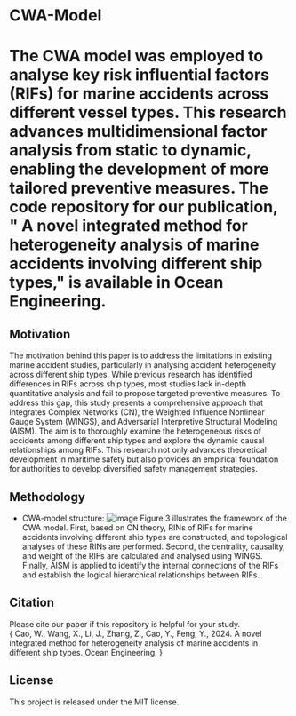 # CWA-Model
The CWA model was employed to analyse key risk influential factors (RIFs) for marine accidents across different vessel types. This research advances multidimensional factor analysis from static to dynamic, enabling the development of more tailored preventive measures. The code repository for our publication, " A novel integrated method for heterogeneity analysis of marine accidents involving different ship types," is available in Ocean Engineering.
=======
## Motivation
The motivation behind this paper is to address the limitations in existing marine accident studies, particularly in analysing accident heterogeneity across different ship types. While previous research has identified differences in RIFs across ship types, most studies lack in-depth quantitative analysis and fail to propose targeted preventive measures. To address this gap, this study presents a comprehensive approach that integrates Complex Networks (CN), the Weighted Influence Nonlinear Gauge System (WINGS), and Adversarial Interpretive Structural Modeling (AISM). The aim is to thoroughly examine the heterogeneous risks of accidents among different ship types and explore the dynamic causal relationships among RIFs. This research not only advances theoretical development in maritime safety but also provides an empirical foundation for authorities to develop diversified safety management strategies.
## Methodology
* CWA-model structure:
  ![image](https://github.com/user-attachments/assets/4c0a0e90-0a0f-4682-b05f-2707d26580d4)
Figure 3 illustrates the framework of the CWA model. First, based on CN theory, RINs of RIFs for marine accidents involving different ship types are constructed, and topological analyses of these RINs are performed. Second, the centrality, causality, and weight of the RIFs are calculated and analysed using WINGS. Finally, AISM is applied to identify the internal connections of the RIFs and establish the logical hierarchical relationships between RIFs.
## Citation
Please cite our paper if this repository is helpful for your study.  
{
Cao, W., Wang, X., Li, J., Zhang, Z., Cao, Y., Feng, Y., 2024. A novel integrated method for heterogeneity analysis of marine accidents in different ship types. Ocean Engineering.
}
## License
This project is released under the MIT license.
